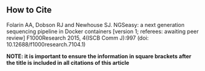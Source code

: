 ## How to Cite
Folarin AA, Dobson RJ and Newhouse SJ. NGSeasy: a next generation sequencing pipeline in Docker containers [version 1; referees: awaiting peer review] F1000Research 2015, 4(ISCB Comm J):997 (doi: 10.12688/f1000research.7104.1)

**NOTE: it is important to ensure the information in square brackets after the title is included in all citations of this article**
